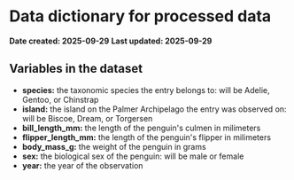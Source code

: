 # Data dictionary for processed data
**Date created: 2025-09-29**
**Last updated: 2025-09-29**

## Variables in the dataset
- **species:** the taxonomic species the entry belongs to: will be Adelie, Gentoo, or Chinstrap
- **island:** the island on the Palmer Archipelago the entry was observed on: will be Biscoe, Dream, or Torgersen
- **bill_length_mm:** the length of the penguin's culmen in milimeters
- **flipper_length_mm:** the length of the penguin's flipper in milimeters
- **body_mass_g:** the weight of the penguin in grams
- **sex:** the biological sex of the penguin: will be male or female
- **year:** the year of the observation

